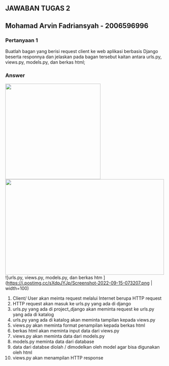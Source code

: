 ##  JAWABAN TUGAS 2
Mohamad Arvin Fadriansyah - 2006596996
---
### Pertanyaan 1
Buatlah bagan yang berisi request client ke web aplikasi berbasis Django beserta responnya dan jelaskan pada bagan tersebut kaitan antara urls.py, views.py, models.py, dan berkas html;
### Answer
<img src="https://i.postimg.cc/0yVmLg02/Screenshot-2022-09-15-071007.png" width="300" height="300">  <img src="https://i.postimg.cc/sXdpJYJp/Screenshot-2022-09-15-073207.png" width="500" height="300">
![urls.py, views.py, models.py, dan berkas htm ](https://i.postimg.cc/sXdpJYJp/Screenshot-2022-09-15-073207.png | width=100)

1. Client/ User akan meinta request melalui Internet berupa HTTP request
2. HTTP request akan masuk ke urls.py yang ada di django
3. urls.py yang ada di project_django akan meminta request ke urls.py yang ada di katalog
4. urls.py yang ada di katalog akan meminta tampilan kepada views.py
5. views.py akan meminta format penampilan kepada berkas html
6. berkas html akan meminta input data dari views.py
7. views.py akan meminta data dari models.py
8. models.py meminta data dari database
9. data dari databse diolah / dimodelkan  oleh model agar bisa digunakan oleh html
10. views.py akan menampilan HTTP response
